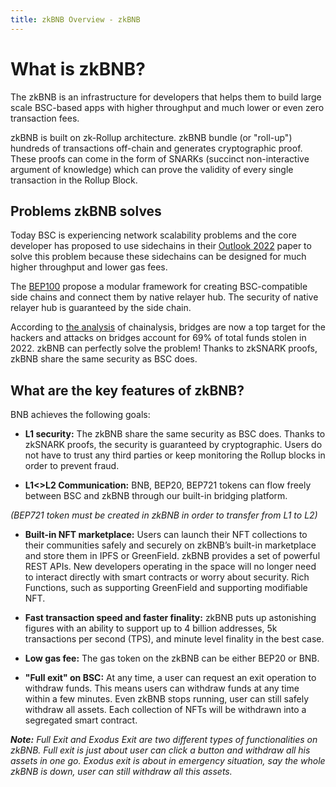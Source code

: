 ```yaml
---
title: zkBNB Overview - zkBNB 
---
```


# What is zkBNB?
The zkBNB is an infrastructure for developers that helps them to build large scale BSC-based apps with higher throughput and much lower or even zero transaction fees.

zkBNB is built on zk-Rollup architecture. zkBNB bundle (or "roll-up") hundreds of transactions off-chain and generates cryptographic proof. These proofs can come in the form of SNARKs (succinct non-interactive argument of knowledge) which can prove the validity of every single transaction in the Rollup Block.

## Problems zkBNB solves
Today BSC is experiencing network scalability problems and the core developer has proposed to use sidechains in their [Outlook 2022](https://forum.bnbchain.org/t/bsc-development-outlook-2022/44) paper to solve this problem because these sidechains can be designed for much higher throughput and lower gas fees.

The [BEP100](https://github.com/bnb-chain/BEPs/pull/132/files) propose a modular framework for creating BSC-compatible side chains and connect them by native relayer hub. The security of native relayer hub is guaranteed by the side chain.

According to [the analysis](https://blog.chainalysis.com/reports/cross-chain-bridge-hacks-2022/) of chainalysis, bridges are now a top target for the hackers and attacks on bridges account for 69% of total funds stolen in 2022. zkBNB can perfectly solve the problem! Thanks to zkSNARK proofs, zkBNB share the same security as BSC does.

## What are the key features of zkBNB?

BNB achieves the following goals:

- **L1 security:** The zkBNB share the same security as BSC does. Thanks to zkSNARK proofs, the security is guaranteed by cryptographic. Users do not have to trust any third parties or keep monitoring the Rollup blocks in order to prevent fraud.

- **L1<\>L2 Communication:** BNB, BEP20, BEP721 tokens can flow freely between BSC and zkBNB through our built-in bridging platform.

_(BEP721 token must be created in zkBNB in order to transfer from L1 to L2)_

- **Built-in NFT marketplace:** Users can launch their NFT collections to their communities safely and securely on zkBNB’s built-in marketplace and store them in IPFS or GreenField. zkBNB provides a set of powerful REST APIs. New developers operating in the space will no longer need to interact directly with smart contracts or worry about security. Rich Functions, such as supporting GreenField and supporting modifiable NFT.

- **Fast transaction speed and faster finality:** zkBNB puts up astonishing figures with an ability to support up to 4 billion addresses, 5k transactions per second (TPS), and minute level finality in the best case.

- **Low gas fee:** The gas token on the zkBNB can be either BEP20 or BNB.

- **"Full exit" on BSC:** At any time, a user can request an exit operation to withdraw funds. This means users can withdraw funds at any time within a few minutes. Even zkBNB stops running, user can still safely withdraw all assets. Each collection of NFTs will be withdrawn into a segregated smart contract.

_**Note:** Full Exit and Exodus Exit are two different types of functionalities on zkBNB. Full exit is just about user can click a button and withdraw all his assets in one go. Exodus exit is about in emergency situation, say the whole zkBNB is down, user can still withdraw all this assets._
